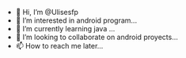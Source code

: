 - 👋 Hi, I’m @Ulisesfp
- 👀 I’m interested in android program...
- 🌱 I’m currently learning java ...
- 💞️ I’m looking to collaborate on android proyects...
- 📫 How to reach me later...

<!---
Ulisesfp/Ulisesfp is a ✨ special ✨ repository because its `README.md` (this file) appears on your GitHub profile.
You can click the Preview link to take a look at your changes.
--->
